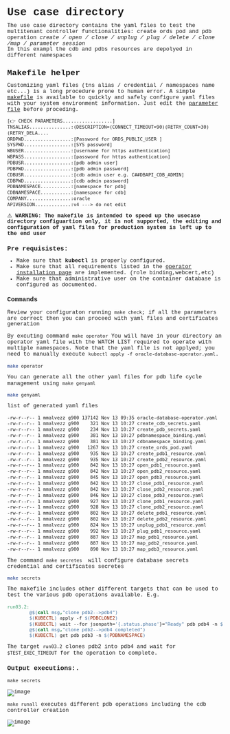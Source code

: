 <span style="font-family:Liberation mono; font-size:0.9em; line-height: 1.1em">


# Use case directory 

The use case directory contains the yaml files to test the multitenant controller functionalities: create ords pod and pdb operation  *create / open / close / unplug / plug / delete / clone /map / parameter session*  
In this exampl the cdb and pdbs resources are depolyed in different namespaces

## Makefile helper

Customizing yaml files (tns alias / credential / namespaces name etc...) is a long procedure prone to human error. A simple [makefile](../usecase/makefile) is available to quickly and safely configure yaml files with your system environment information. Just edit the [parameter file](../usecase/parameters.txt)  before proceding. 

```text 
[👉 CHECK PARAMETERS..................]
TNSALIAS...............:(DESCRIPTION=(CONNECT_TIMEOUT=90)(RETRY_COUNT=30)(RETRY_DELA....
ORDPWD.................:[Password for ORDS_PUBLIC_USER ]
SYSPWD.................:[SYS password]
WBUSER.................:[username for https authentication]
WBPASS.................:[password for https authentication]
PDBUSR.................:[pdb admin user]
PDBPWD.................:[pdb admin password]
CDBUSR.................:[cdb admin user e.g. C##DBAPI_CDB_ADMIN]
CDBPWD.................:[cdb admin password]
PDBNAMESPACE...........:[namespace for pdb]
CDBNAMESPACE...........:[namespace for cdb]
COMPANY................:oracle
APIVERSION.............:v4 ---> do not edit
```

⚠ **WARNING: The makefile is intended to speed up the usecase directory configuartion only, it is not supported, the editing and configuration of yaml files for production system is left up to the end user** 

### Pre requisistes:  

- Make sure that **kubectl** is properly configured.
- Make sure that all requirements listed in the [operator installation page](../../../../docs/installation/OPERATOR_INSTALLATION_README.md) are implemented. (role binding,webcert,etc)
- Make sure that administrative user on the container database is configured as documented.

### Commands 

Review your configuraton running ```make check```; if all the parameters are correct then you can proceed with yaml files and certificates generation

By excuting command ```make operator``` You will have in your directory an operator yaml file with the  WATCH LIST required to operate with multiple namespaces.
Note that the yaml file is not applyed; you need to manually execute ```kubectl apply -f oracle-database-operator.yaml```.

```bash
make operator
```
You can generate all the other yaml files for pdb life cycle management using ```make genyaml```

```bash
make genyaml
```

list of generated yaml files 

```text 
-rw-r--r-- 1 mmalvezz g900 137142 Nov 13 09:35 oracle-database-operator.yaml
-rw-r--r-- 1 mmalvezz g900    321 Nov 13 10:27 create_cdb_secrets.yaml
-rw-r--r-- 1 mmalvezz g900    234 Nov 13 10:27 create_pdb_secrets.yaml
-rw-r--r-- 1 mmalvezz g900    381 Nov 13 10:27 pdbnamespace_binding.yaml
-rw-r--r-- 1 mmalvezz g900    381 Nov 13 10:27 cdbnamespace_binding.yaml
-rw-r--r-- 1 mmalvezz g900   1267 Nov 13 10:27 create_ords_pod.yaml
-rw-r--r-- 1 mmalvezz g900    935 Nov 13 10:27 create_pdb1_resource.yaml
-rw-r--r-- 1 mmalvezz g900    935 Nov 13 10:27 create_pdb2_resource.yaml
-rw-r--r-- 1 mmalvezz g900    842 Nov 13 10:27 open_pdb1_resource.yaml
-rw-r--r-- 1 mmalvezz g900    842 Nov 13 10:27 open_pdb2_resource.yaml
-rw-r--r-- 1 mmalvezz g900    845 Nov 13 10:27 open_pdb3_resource.yaml
-rw-r--r-- 1 mmalvezz g900    842 Nov 13 10:27 close_pdb1_resource.yaml
-rw-r--r-- 1 mmalvezz g900    842 Nov 13 10:27 close_pdb2_resource.yaml
-rw-r--r-- 1 mmalvezz g900    846 Nov 13 10:27 close_pdb3_resource.yaml
-rw-r--r-- 1 mmalvezz g900    927 Nov 13 10:27 clone_pdb1_resource.yaml
-rw-r--r-- 1 mmalvezz g900    928 Nov 13 10:27 clone_pdb2_resource.yaml
-rw-r--r-- 1 mmalvezz g900    802 Nov 13 10:27 delete_pdb1_resource.yaml
-rw-r--r-- 1 mmalvezz g900    802 Nov 13 10:27 delete_pdb2_resource.yaml
-rw-r--r-- 1 mmalvezz g900    824 Nov 13 10:27 unplug_pdb1_resource.yaml
-rw-r--r-- 1 mmalvezz g900    992 Nov 13 10:27 plug_pdb1_resource.yaml
-rw-r--r-- 1 mmalvezz g900    887 Nov 13 10:27 map_pdb1_resource.yaml
-rw-r--r-- 1 mmalvezz g900    887 Nov 13 10:27 map_pdb2_resource.yaml
-rw-r--r-- 1 mmalvezz g900    890 Nov 13 10:27 map_pdb3_resource.yaml
```

The command ```make secretes ``` will configure database secrets credential and certificates secretes 

```bash
make secrets
```



The makefile includes other different targets that can be used to test the various pdb operations available. E.g.

```makefile
run03.2:
        @$(call msg,"clone pdb2-->pdb4")
        $(KUBECTL) apply -f $(PDBCLONE2)
        $(KUBECTL) wait --for jsonpath='{.status.phase'}="Ready" pdb pdb4 -n $(PDBNAMESPACE) --timeout=$(TEST_EXEC_TIMEOUT)
        @$(call msg,"clone pdb2-->pdb4 completed")
        $(KUBECTL) get pdb pdb3 -n $(PDBNAMESPACE) 
```
The target ```run03.2``` clones pdb2 into pdb4 and wait for ```$TEST_EXEC_TIMEOUT``` for the operation to complete. 

### Output executions:.

```make secrets```

![image](../images/makesecrets_1_1.png)

 

```make runall``` executes different pdb operations including the cdb controller creation 

![image](../images/makerunall.png)